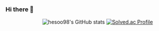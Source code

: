 ### Hi there 👋

<!--
**hesoo98/hesoo98** is a ✨ _special_ ✨ repository because its `README.md` (this file) appears on your GitHub profile.

Here are some ideas to get you started:

- 🔭 I’m currently working on ...
- 🌱 I’m currently learning ...
- 👯 I’m looking to collaborate on ...
- 🤔 I’m looking for help with ...
- 💬 Ask me about ...
- 📫 How to reach me: ...
- 😄 Pronouns: ...
- ⚡ Fun fact: ...
-->
<div align="center">

![hesoo98's GitHub stats](https://github-readme-stats.vercel.app/api?username=hesoo98&theme=default&show_icons=true)
[![Solved.ac Profile](http://mazassumnida.wtf/api/v2/generate_badge?boj=hesoo98)](https://solved.ac/hesoo98/)


</div>
